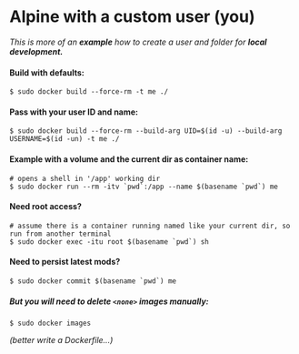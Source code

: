 # Alpine with a custom user (you)

*This is more of an* ***example*** *how to create a user and folder for* ***local development.***

#### Build with defaults:

	$ sudo docker build --force-rm -t me ./

#### Pass with your user ID and name:

	$ sudo docker build --force-rm --build-arg UID=$(id -u) --build-arg USERNAME=$(id -un) -t me ./

#### Example with a volume and the current dir as container name:

	# opens a shell in '/app' working dir
	$ sudo docker run --rm -itv `pwd`:/app --name $(basename `pwd`) me

#### Need root access?

	# assume there is a container running named like your current dir, so run from another terminal
	$ sudo docker exec -itu root $(basename `pwd`) sh

#### Need to persist latest mods?

	$ sudo docker commit $(basename `pwd`) me

##### But you will need to delete `<none>` images manually:

	$ sudo docker images

*(better write a Dockerfile...)*
